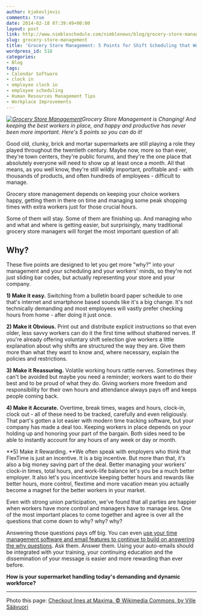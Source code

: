 ```yaml
---
author: kjakovljevic
comments: true
date: 2014-02-18 07:39:49+00:00
layout: post
link: http://www.nimbleschedule.com/nimblenews/blog/grocery-store-management/
slug: grocery-store-management
title: 'Grocery Store Management: 5 Points for Shift Scheduling that Works'
wordpress_id: 518
categories:
- Blog
tags:
- Calendar Software
- clock in
- employee clock in
- employee scheduling
- Human Resources Management Tips
- Workplace Improvements
---
```


_[![Grocery Store Management](http://www.nimbleschedule.com/wp-content/uploads/2014/02/Grocery-Store-Management.jpg)](http://www.nimbleschedule.com/wp-content/uploads/2014/02/Grocery-Store-Management.jpg)Grocery Store Management is Changing! And keeping the best workers in place, and happy and productive has never been more important. Here's 5 points so you can do it!_

Good old, clunky, brick and mortar supermarkets are still playing a role they played throughout the twentieth century. Maybe now, more so than ever, they're town centers, they're public forums, and they're the one place that absolutely everyone will need to show up at least once a month. All that means, as you well know, they're still wildly important, profitable and - with thousands of products, and often hundreds of employees - difficult to manage.

Grocery store management depends on keeping your choice workers happy, getting them in there on time and managing some peak shopping times with extra workers just for those crucial hours.

Some of them will stay. Some of them are finishing up. And managing who and what and where is getting easier, but surprisingly, many traditional grocery store managers will forget the most important question of all:


## Why?


These five points are designed to let you get more "why?" into your management and your scheduling and your workers' minds, so they're not just sliding bar codes, but actually representing your store and your company.

**1) Make it easy.** Switching from a bulletin board paper schedule to one that's internet and smartphone based sounds like it's a big change. It's not technically demanding and most employees will vastly prefer checking hours from home - after doing it just once.

**2) Make it Obvious.** Print out and distribute explicit instructions so that even older, less savvy workers can do it the first time without shattered nerves. If you're already offering voluntary shift selection give workers a little explanation about why shifts are structured the way they are. Give them more than what they want to know and, where necessary, explain the policies and restrictions.

**3) Make it Reassuring.** Volatile working hours rattle nerves. Sometimes they can't be avoided but maybe you need a reminder; workers want to do their best and to be proud of what they do. Giving workers more freedom and responsibility for their own hours and attendance always pays off and keeps people coming back.

**4) Make it Accurate.** Overtime, break times, wages and hours, clock-in, clock out - all of these need to be tracked, carefully and even religiously. That part's gotten a lot easier with modern time tracking software, but your company has made a deal too. Keeping workers in place depends on your holding up and honoring your part of the bargain. Both sides need to be able to instantly account for any hours of any week or day or month.

**5) Make it Rewarding. **We often speak with employers who think that FlexTime is just an incentive. It is a big incentive. But more than that, it's also a big money saving part of the deal. Better managing your workers' clock-in times, total hours, and work-life balance let's you be a much better employer. It also let's you incentivize keeping better hours and rewards like better hours, more control, flextime and more vacation mean you actually become a magnet for the better workers in your market.

Even with strong union participation, we've found that all parties are happier when workers have more control and managers have to manage less. One of the most important places to come together and agree is over all the questions that come down to why? why? why?

Answering those questions pays off big. You can even [use your time management software and email features to continue to build on answering the why questions](http://www.nimbleschedule.com/employee-scheduling-software/). Ask them. Answer them. Using your auto-emails should be integrated with your training, your continuing education and the dissemination of your message is easier and more rewarding than ever before.

**How is your supermarket handling today's demanding and dynamic workforce?**

__________

Photo this page: [Checkout lines at Maxima, © Wikimedia Commons, by Ville Säävuori](http://commons.wikimedia.org/wiki/File:Checkout_lines_at_Maxima.jpg)
